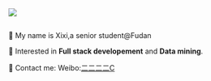 <a href="https://github.com/WxxShirley">
  <img src="https://github-readme-stats.vercel.app/api?username=WxxShirley&show_icons=true&theme=dracula" />
</a>


## 


👋 My name is Xixi,a senior student@Fudan


🌈 Interested in **Full stack developement** and **Data mining**.


📮 Contact me: Weibo:[二二二二C](https://weibo.com/6338550883/profile?rightmod=1&wvr=6&mod=personinfo&is_all=1)
